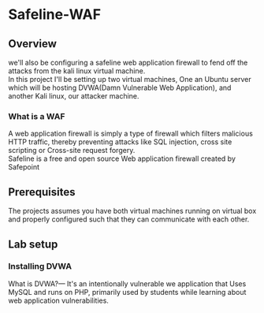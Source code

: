 # Safeline-WAF


## Overview
we'll also be configuring a safeline web application firewall to fend off the attacks from the kali linux virtual machine.  
In this project I'll be setting up two virtual machines, One an Ubuntu server which will be hosting DVWA(Damn Vulnerable Web Application), and another Kali linux, our attacker machine.
### What is a WAF
A web application firewall is simply a type of firewall which filters malicious HTTP traffic, thereby preventing attacks like SQL injection, cross site scripting or Cross-site request forgery.  
Safeline is a free and open source Web application firewall created by Safepoint
## Prerequisites
The projects assumes you have both virtual machines running on virtual box and properly configured such that they can communicate with each other.

## Lab setup
### Installing DVWA
What is DVWA?— It's an intentionally vulnerable we application that Uses MySQL and runs on PHP, primarily used by students while learning about web application vulnerabilities.
